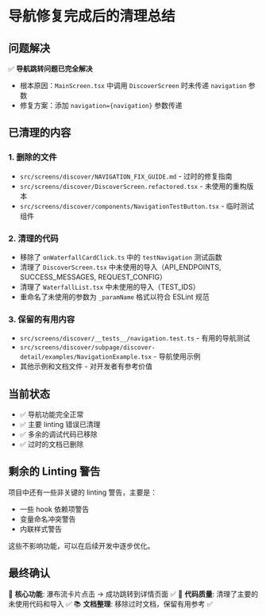 # 导航修复完成后的清理总结

## 问题解决
✅ **导航跳转问题已完全解决**
- 根本原因：`MainScreen.tsx` 中调用 `DiscoverScreen` 时未传递 `navigation` 参数
- 修复方案：添加 `navigation={navigation}` 参数传递

## 已清理的内容

### 1. 删除的文件
- `src/screens/discover/NAVIGATION_FIX_GUIDE.md` - 过时的修复指南
- `src/screens/discover/DiscoverScreen.refactored.tsx` - 未使用的重构版本
- `src/screens/discover/components/NavigationTestButton.tsx` - 临时测试组件

### 2. 清理的代码
- 移除了 `onWaterfallCardClick.ts` 中的 `testNavigation` 测试函数
- 清理了 `DiscoverScreen.tsx` 中未使用的导入（API_ENDPOINTS, SUCCESS_MESSAGES, REQUEST_CONFIG）
- 清理了 `WaterfallList.tsx` 中未使用的导入（TEST_IDS）
- 重命名了未使用的参数为 `_paramName` 格式以符合 ESLint 规范

### 3. 保留的有用内容
- `src/screens/discover/__tests__/navigation.test.ts` - 有用的导航测试
- `src/screens/discover/subpage/discover-detail/examples/NavigationExample.tsx` - 导航使用示例
- 其他示例和文档文件 - 对开发者有参考价值

## 当前状态
- ✅ 导航功能完全正常
- ✅ 主要 linting 错误已清理
- ✅ 多余的调试代码已移除
- ✅ 过时的文档已删除

## 剩余的 Linting 警告
项目中还有一些非关键的 linting 警告，主要是：
- 一些 hook 依赖项警告
- 变量命名冲突警告
- 内联样式警告

这些不影响功能，可以在后续开发中逐步优化。

## 最终确认
🎯 **核心功能**: 瀑布流卡片点击 → 成功跳转到详情页面 ✅
🔧 **代码质量**: 清理了主要的未使用代码和导入 ✅
📚 **文档整理**: 移除过时文档，保留有用参考 ✅
